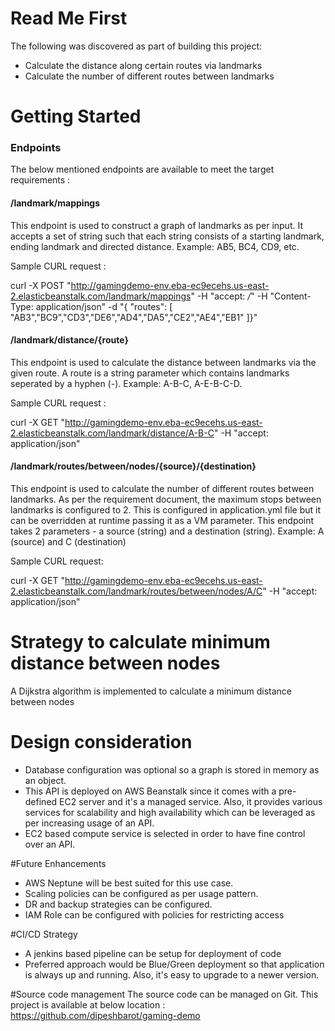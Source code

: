 # Read Me First
The following was discovered as part of building this project:

* Calculate the distance along certain routes via landmarks
* Calculate the number of different routes between landmarks

# Getting Started

### Endpoints
The below mentioned endpoints are available to meet the target requirements :

#### /landmark/mappings
This endpoint is used to construct a graph of landmarks as per input. It accepts a set of string such that each string consists of a starting landmark, ending landmark and directed distance. Example: AB5, BC4, CD9, etc.

Sample CURL request : 

curl -X POST "http://gamingdemo-env.eba-ec9ecehs.us-east-2.elasticbeanstalk.com/landmark/mappings" -H "accept: */*" -H "Content-Type: application/json" -d "{ \"routes\": [ \"AB3\",\"BC9\",\"CD3\",\"DE6\",\"AD4\",\"DA5\",\"CE2\",\"AE4\",\"EB1\" ]}"


#### /landmark/distance/{route}
This endpoint is used to calculate the distance between landmarks via the given route. A route is a string parameter which contains landmarks seperated by a hyphen (-). Example: A-B-C, A-E-B-C-D.

Sample CURL request :

curl -X GET "http://gamingdemo-env.eba-ec9ecehs.us-east-2.elasticbeanstalk.com/landmark/distance/A-B-C" -H "accept: application/json"

#### /landmark/routes/between/nodes/{source}/{destination}
This endpoint is used to calculate the number of different routes between landmarks. As per the requirement document, the maximum stops between landmarks is configured to 2. This is configured in application.yml file but it can be overridden at runtime passing it as a VM parameter. This endpoint takes 2 parameters - a source (string) and a destination (string). Example: A (source) and C (destination)

Sample CURL request:

curl -X GET "http://gamingdemo-env.eba-ec9ecehs.us-east-2.elasticbeanstalk.com/landmark/routes/between/nodes/A/C" -H "accept: application/json"

# Strategy to calculate minimum distance between nodes

A Dijkstra algorithm is implemented to calculate a minimum distance between nodes

# Design consideration

* Database configuration was optional so a graph is stored in memory as an object.
* This API is deployed on AWS Beanstalk since it comes with a pre-defined EC2 server and it's a managed service. Also, it provides various services for scalability and high availability which can be leveraged as per increasing usage of an API.
* EC2 based compute service is selected in order to have fine control over an API.

#Future Enhancements
* AWS Neptune will be best suited for this use case.
* Scaling policies can be configured as per usage pattern.
* DR and backup strategies can be configured.
* IAM Role can be configured with policies for restricting access

#CI/CD Strategy
* A jenkins based pipeline can be setup for deployment of code
* Preferred approach would be Blue/Green deployment so that application is always up and running. Also, it's easy to upgrade to a newer version.

#Source code management
The source code can be managed on Git. This project is available at below location :
https://github.com/dipeshbarot/gaming-demo